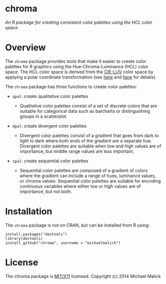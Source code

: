 # chroma
*An R package for creating consistent color palettes using the HCL color space*


# Overview
The `chroma` package provides tools that make it easier to create color palettes
for R graphics using the Hue-Chroma-Luminance (HCL) color space. The HCL color
space is derived from the [CIE-LUV](https://en.wikipedia.org/wiki/CIELUV) color
space by applying a polar coordinate transformation (see
[here](http://www.r-project.org/conferences/DSC-2003/Proceedings/Ihaka.pdf) and
[here](https://www.sciencedirect.com/science/article/pii/S0167947308005549?np=y)
for details).

The `chroma` package has three functions to create color palettes: 

  - `qpal`: create qualitative color palettes
    - Qualitative color palettes consist of a set of discrete colors that are
      suitable for categorical data such as barcharts or distinguishing groups
      in a scatterplot.

  - `dpal`: create divergent color palettes
    - Divergent color palettes consist of a gradient that goes from dark to
      light to dark where both ends of the gradient are a separate hue.
      Divergent color palettes  are suitable when low and high values are of
      importance, but middle range values are less important.


  - `spal`: create sequential color palettes
    - Sequential color palettes are composed of a gradient of colors where the
      gradient can include a range of hues, luminance values, or chroma values.
      Sequential color palettes are suitable for encoding continuous variables
      where either low or high values are of importance, but not both.


# Installation
The `chroma` package is not on CRAN, but can be installed from R using:

    install.packages("devtools")
    library(devtools)
    install_github("chroma", username = "michaelmalick")


# License 
The chroma package is [MIT/X11](http://opensource.org/licenses/MIT) licensed.
Copyright (c) 2014 Michael Malick


